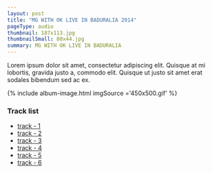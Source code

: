 ```yaml
---
layout: post
title: "MG WITH OK LIVE IN BADURALIA 2014"
pageType: audio
thumbnail: 187x113.jpg
thumbnailSmall: 80x44.jpg
summary: MG WITH OK LIVE IN BADURALIA
---
```


Lorem ipsum dolor sit amet, consectetur adipiscing elit. Quisque at mi lobortis, gravida justo a, commodo elit. Quisque ut justo sit amet erat sodales bibendum sed ac ex.

{% include album-image.html imgSource ='450x500.gif' %}

### Track list 

- [track - 1 ](#)
- [track - 2 ](#)
- [track - 3 ](#)
- [track - 4 ](#)
- [track - 5 ](#)
- [track - 6 ](#)
